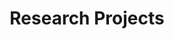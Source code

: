 ---
title: Research Projects
type: landing
translationKey: project

sections:
  - block: portfolio
    content:
      title: Research Projects
      subtitle: Our Main Research Directions and Projects
      text: ''
      filters:
        folders:
          - project
      default_button_index: 0
      buttons:
        - name: All
          tag: '*'
        - name: Predictive Control
          tag: Predictive Control
        - name: Autonomous Robot
          tag: Autonomous Robot
        - name: Intelligent Transport
          tag: Intelligent Transport
    design:
      columns: '1'
      view: showcase
      flip_alt_rows: false
---
